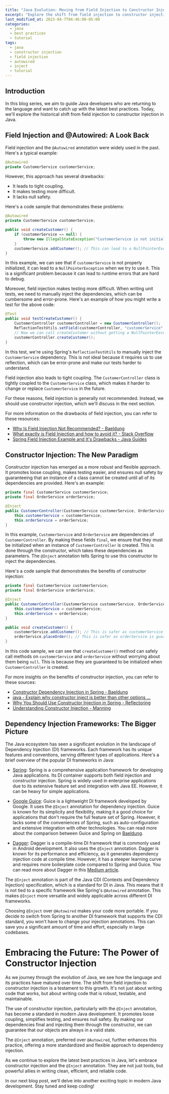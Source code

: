 ```yaml
---
title: "Java Evolution: Moving from Field Injection to Constructor Injection in 2023"
excerpt: "Explore the shift from field injection to constructor injection in Java, and learn why the @Inject annotation is now preferred over @Autowired."
last_modified_at: 2023-04-7T04:46:00-05:00
categories:
  - java
  - best practices
  - tutorial
tags: 
  - java
  - constructor injection
  - field injection
  - autowired
  - inject
  - tutorial
---
```

## Introduction

In this blog series, we aim to guide Java developers who are returning to the language and want to catch up with the latest best practices. Today, we'll explore the historical shift from field injection to constructor injection in Java.

## Field Injection and @Autowired: A Look Back

Field injection and the `@Autowired` annotation were widely used in the past. Here's a typical example:

```java
@Autowired
private CustomerService customerService;
```

However, this approach has several drawbacks:

- It leads to tight coupling.
- It makes testing more difficult.
- It lacks null safety.

Here's a code sample that demonstrates these problems:

```java
@Autowired
private CustomerService customerService;

public void createCustomer() {
    if (customerService == null) {
        throw new IllegalStateException("CustomerService is not initialized!");
    }
    customerService.addCustomer(); // This can lead to a NullPointerException if customerService is not properly initialized.
}
```

In this example, we can see that if `customerService` is not properly initialized, it can lead to a `NullPointerException` when we try to use it. This is a significant problem because it can lead to runtime errors that are hard to debug.

Moreover, field injection makes testing more difficult. When writing unit tests, we need to manually inject the dependencies, which can be cumbersome and error-prone. Here's an example of how you might write a test for the above code:

```java
@Test
public void testCreateCustomer() {
    CustomerController customerController = new CustomerController();
    ReflectionTestUtils.setField(customerController, "customerService", new CustomerService());
    // Now we can call createCustomer without getting a NullPointerException.
    customerController.createCustomer();
}
```

In this test, we're using Spring's `ReflectionTestUtils` to manually inject the `CustomerService` dependency. This is not ideal because it requires us to use reflection, which can be error-prone and make our tests harder to understand.

Field injection also leads to tight coupling. The `CustomerController` class is tightly coupled to the `CustomerService` class, which makes it harder to change or replace `CustomerService` in the future.

For these reasons, field injection is generally not recommended. Instead, we should use constructor injection, which we'll discuss in the next section.

For more information on the drawbacks of field injection, you can refer to these resources:

- [Why Is Field Injection Not Recommended? - Baeldung](https://www.baeldung.com/java-spring-field-injection-cons)
- [What exactly is Field Injection and how to avoid it? - Stack Overflow](https://stackoverflow.com/questions/39890849/what-exactly-is-field-injection-and-how-to-avoid-it)
- [Spring Field Injection Example and It's Drawbacks - Java Guides](https://www.javaguides.net/2019/11/spring-field-injection-example-and-its-drawbacks.html)

## Constructor Injection: The New Paradigm

Constructor injection has emerged as a more robust and flexible approach. It promotes loose coupling, makes testing easier, and ensures null safety by guaranteeing that an instance of a class cannot be created until all of its dependencies are provided. Here's an example:

```java
private final CustomerService customerService;
private final OrderService orderService;

@Inject
public CustomerController(CustomerService customerService, OrderService orderService) {
    this.customerService = customerService;
    this.orderService = orderService;
}
```

In this example, `CustomerService` and `OrderService` are dependencies of `CustomerController`. By making these fields `final`, we ensure that they must be initialized when an instance of `CustomerController` is created. This is done through the constructor, which takes these dependencies as parameters. The `@Inject` annotation tells Spring to use this constructor to inject the dependencies.

Here's a code sample that demonstrates the benefits of constructor injection:

```java
private final CustomerService customerService;
private final OrderService orderService;

@Inject
public CustomerController(CustomerService customerService, OrderService orderService) {
    this.customerService = customerService;
    this.orderService = orderService;
}

public void createCustomer() {
    customerService.addCustomer(); // This is safer as customerService is guaranteed to be initialized.
    orderService.placeOrder(); // This is safer as orderService is guaranteed to be initialized.
}
```

In this code sample, we can see that `createCustomer()` method can safely call methods on `customerService` and `orderService` without worrying about them being `null`. This is because they are guaranteed to be initialized when `CustomerController` is created.

For more insights on the benefits of constructor injection, you can refer to these sources:

- [Constructor Dependency Injection in Spring - Baeldung](https://www.baeldung.com/constructor-injection-in-spring)
- [java - Explain why constructor inject is better than other options ...](https://stackoverflow.com/questions/21218868/explain-why-constructor-inject-is-better-than-other-options)
- [Why You Should Use Constructor Injection in Spring - Reflectoring](https://reflectoring.io/constructor-injection/)
- [Understanding Constructor Injection - Manning](https://freecontent.manning.com/understanding-constructor-injection/)

## Dependency Injection Frameworks: The Bigger Picture

The Java ecosystem has seen a significant evolution in the landscape of Dependency Injection (DI) frameworks. Each framework has its unique features and conventions, serving different types of applications. Here's a brief overview of the popular DI frameworks in Java:

- [Spring](https://spring.io/): Spring is a comprehensive application framework for developing Java applications. Its DI container supports both field injection and constructor injection. Spring is widely used in enterprise applications due to its extensive feature set and integration with Java EE. However, it can be heavy for simple applications. 

- [Google Guice](https://github.com/google/guice): Guice is a lightweight DI framework developed by Google. It uses the `@Inject` annotation for dependency injection. Guice is known for its simplicity and flexibility, making it a good choice for applications that don't require the full feature set of Spring. However, it lacks some of the conveniences of Spring, such as auto-configuration and extensive integration with other technologies. You can read more about the comparison between Guice and Spring on [Baeldung](https://www.baeldung.com/guice-spring-dependency-injection).

- [Dagger](https://dagger.dev/): Dagger is a compile-time DI framework that is commonly used in Android development. It also uses the `@Inject` annotation. Dagger is known for its performance and efficiency, as it generates dependency injection code at compile time. However, it has a steeper learning curve and requires more boilerplate code compared to Spring and Guice. You can read more about Dagger in this [Medium article](https://medium.com/bigeye/dependency-injection-103-guice-vs-dagger-6ab7afa68d3d).

The `@Inject` annotation is part of the Java CDI (Contexts and Dependency Injection) specification, which is a standard for DI in Java. This means that it is not tied to a specific framework like Spring's `@Autowired` annotation. This makes `@Inject` more versatile and widely applicable across different DI frameworks.

Choosing `@Inject` over `@Autowired` makes your code more portable. If you decide to switch from Spring to another DI framework that supports the CDI standard, you won't have to change your injection annotations. This can save you a significant amount of time and effort, especially in large codebases.

# Embracing the Future: The Power of Constructor Injection

As we journey through the evolution of Java, we see how the language and its practices have matured over time. The shift from field injection to constructor injection is a testament to this growth. It's not just about writing code that works, but about writing code that is robust, testable, and maintainable.

The use of constructor injection, particularly with the `@Inject` annotation, has become a standard in modern Java development. It promotes loose coupling, simplifies testing, and ensures null safety. By making our dependencies final and injecting them through the constructor, we can guarantee that our objects are always in a valid state.

The `@Inject` annotation, preferred over `@Autowired`, further enhances this practice, offering a more standardized and flexible approach to dependency injection.

As we continue to explore the latest best practices in Java, let's embrace constructor injection and the `@Inject` annotation. They are not just tools, but powerful allies in writing clean, efficient, and reliable code.

In our next blog post, we'll delve into another exciting topic in modern Java development. Stay tuned and keep coding!
